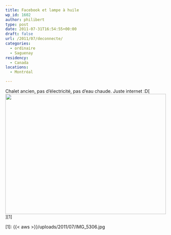 ```yaml
---
title: Facebook et lampe à huile
wp_id: 1602
author: philibert
type: post
date: 2011-07-31T16:54:55+00:00
draft: false
url: /2011/07/deconnecte/
categories:
  - ordinaire
  - Saguenay
residency:
  - Canada
locations:
  - Montréal

---
```

Chalet ancien, pas d&rsquo;électricité, pas d&rsquo;eau chaude. Juste internet :D[<img src="{{< aws >}}/uploads/2011/07/IMG_5306.jpg" alt="" title="IMG_5306" width="500" height="375" class="aligncenter size-full wp-image-1603" srcset="{{< aws >}}/uploads/2011/07/IMG_5306.jpg 500w, {{< aws >}}/uploads/2011/07/IMG_5306-300x225.jpg 300w" sizes="(max-width: 500px) 100vw, 500px" />][1]

 [1]: {{< aws >}}/uploads/2011/07/IMG_5306.jpg